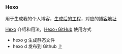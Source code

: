 ### Hexo

用于生成我的个人博客，[生成后的工程](https://github.com/pansy-cx/pansy-cx.github.io)，对应的[博客地址](https://idmrchan.com/)

[Hexo](https://hexo.io/zh-cn/docs/) 介绍和用法，[Hexo+GitHub](https://github.com/HarleyWang93/blog/issues/1) 使用方式

- hexo g  生成静态文件
- hexo d 发布到 Github 上




